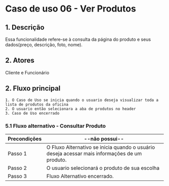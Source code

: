 # Caso de uso 06 - Ver Produtos

## 1. Descrição
Essa funcionalidade refere-se à consulta da página do produto e seus dados(preço, descrição, foto, nome).
## 2. Atores
Cliente e Funcionário
## 2. Fluxo principal

	1. O Caso de Uso se inicia quando o usuario deseja visualizar toda a lista de produtos da oficina
	2. O usuario então selecionara a aba de produtos no header
	3. Caso de Uso encerrado

### 5.1 Fluxo alternativo - Consultar Produto

| **Precondições**  | --não possui-- |
| --- | --- |
|  Passo 1   | O Fluxo Alternativo se inicia quando o usuário deseja acessar mais informações de um produto.|
|  Passo 2   | O usuario selecionará o produto de sua escolha |
|  Passo 3   | Fluxo Alternativo encerrado. |


